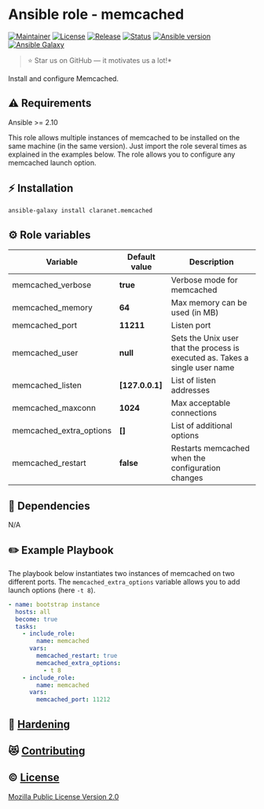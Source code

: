 # Ansible role - memcached
[![Maintainer](https://img.shields.io/badge/maintained%20by-claranet-e00000?style=flat-square)](https://www.claranet.fr/)
[![License](https://img.shields.io/github/license/claranet/ansible-role-memcached?style=flat-square)](LICENSE)
[![Release](https://img.shields.io/github/v/release/claranet/ansible-role-memcached?style=flat-square)](https://github.com/claranet/ansible-role-memcached/releases)
[![Status](https://img.shields.io/github/actions/workflow/status/claranet/ansible-role-memcached/molecule.yml?style=flat-square&label=tests&branch=main)](https://github.com/claranet/ansible-role-memcached/actions?query=workflow%3A%22Ansible+Molecule%22)
[![Ansible version](https://img.shields.io/badge/ansible-%3E%3D2.10-black.svg?style=flat-square&logo=ansible)](https://github.com/ansible/ansible)
[![Ansible Galaxy](https://img.shields.io/badge/ansible-galaxy-black.svg?style=flat-square&logo=ansible)](https://galaxy.ansible.com/claranet/memcached)

> :star: Star us on GitHub — it motivates us a lot!*

Install and configure Memcached.
## :warning: Requirements

Ansible >= 2.10

This role allows multiple instances of memcached to be installed on the same machine (in the same version).
Just import the role several times as explained in the examples below. The role allows you to configure any memcached launch option.
## :zap: Installation

```bash
ansible-galaxy install claranet.memcached
```

## :gear: Role variables

Variable                        | Default value        | Description
--------------------------------|----------------------|------------
memcached_verbose               | **true**             | Verbose mode for memcached
memcached_memory                | **64**               | Max memory can be used (in MB)
memcached_port                  | **11211**            | Listen port
memcached_user                  | **null**             | Sets the Unix user that the process is executed as. Takes a single user name
memcached_listen                | **[127.0.0.1]**      | List of listen addresses
memcached_maxconn               | **1024**             | Max acceptable connections
memcached_extra_options         | **[]**               | List of additional options
memcached_restart               | **false**            | Restarts memcached when the configuration changes

## :arrows_counterclockwise: Dependencies

N/A

## :pencil2: Example Playbook

The playbook below instantiates two instances of memcached on two different ports. The `memcached_extra_options` variable allows you to add launch options (here `-t 8`).

```yaml
- name: bootstrap instance
  hosts: all
  become: true
  tasks:
    - include_role:
        name: memcached
      vars:
        memcached_restart: true
        memcached_extra_options:
          - t 8
    - include_role:
        name: memcached
      vars:
        memcached_port: 11212
```

## :closed_lock_with_key: [Hardening](HARDENING.md)

## :heart_eyes_cat: [Contributing](CONTRIBUTING.md)

## :copyright: [License](LICENSE)

[Mozilla Public License Version 2.0](https://www.mozilla.org/en-US/MPL/2.0/)

